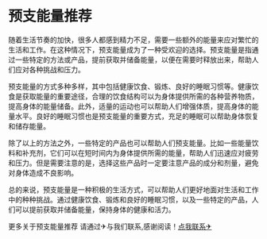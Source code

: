 # 预支能量推荐

随着生活节奏的加快，很多人都感到精力不足，需要一些额外的能量来应对繁忙的生活和工作。在这种情况下，预支能量成为了一种受欢迎的选择。预支能量是指通过一些特定的方法或产品，提前获取并储备能量，以便在需要时释放出来，帮助人们应对各种挑战和压力。

预支能量的方式多种多样，其中包括健康饮食、锻炼、良好的睡眠习惯等。健康饮食是获取能量的重要途径，合理的饮食结构可以为身体提供所需的各种营养物质，提高身体的能量储备。此外，适量的运动也可以帮助人们增强体质，提高身体的能量水平。良好的睡眠习惯也是预支能量的重要方式，充足的睡眠可以帮助身体恢复和储存能量。

除了以上的方法之外，一些特定的产品也可以帮助人们预支能量。比如一些能量饮料和补充剂，它们可以在短时间内为身体提供所需的能量，帮助人们迅速应对疲劳和压力。但是需要注意的是，选择这些产品时一定要注意产品的成分和剂量，避免对身体造成不良影响。

总的来说，预支能量是一种积极的生活方式，可以帮助人们更好地面对生活和工作中的种种挑战。通过健康饮食、锻炼和良好的睡眠习惯，以及一些特定的产品，人们可以提前获取并储备能量，保持身体的健康和活力。

更多关于预支能量推荐 请通过✈与我们联系,感谢阅读！[点我联系✈](https://en.G208.com)